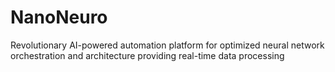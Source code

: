 # NanoNeuro
Revolutionary AI-powered automation platform for optimized neural network orchestration and architecture providing real-time data processing
